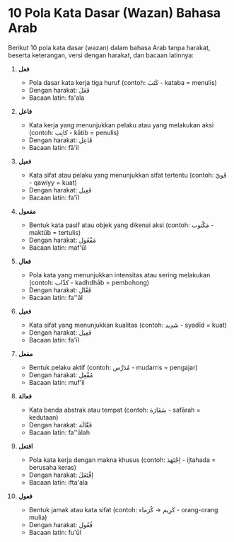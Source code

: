 # 10 Pola Kata Dasar (Wazan) Bahasa Arab

Berikut 10 pola kata dasar (wazan) dalam bahasa Arab tanpa harakat, beserta keterangan, versi dengan harakat, dan bacaan latinnya:

1. **فعل**  
   - Pola dasar kata kerja tiga huruf (contoh: كَتَبَ - kataba = menulis)  
   - Dengan harakat: فَعَلَ  
   - Bacaan latin: fa'ala

2. **فاعل**  
   - Kata kerja yang menunjukkan pelaku atau yang melakukan aksi (contoh: كاتِب - kātib = penulis)  
   - Dengan harakat: فَاعِل  
   - Bacaan latin: fā'il

3. **فعيل**  
   - Kata sifat atau pelaku yang menunjukkan sifat tertentu (contoh: قَويّ - qawiyy = kuat)  
   - Dengan harakat: فَعِيل  
   - Bacaan latin: fa'īl

4. **مفعول**  
   - Bentuk kata pasif atau objek yang dikenai aksi (contoh: مَكْتوب - maktūb = tertulis)  
   - Dengan harakat: مَفْعُول  
   - Bacaan latin: maf'ūl

5. **فعال**  
   - Pola kata yang menunjukkan intensitas atau sering melakukan (contoh: كذّاب - kadhdhāb = pembohong)  
   - Dengan harakat: فَعَّال  
   - Bacaan latin: fa''āl

6. **فعيل**  
   - Kata sifat yang menunjukkan kualitas (contoh: شَدِيد - syadīd = kuat)  
   - Dengan harakat: فَعِيل  
   - Bacaan latin: fa'īl

7. **مفعل**  
   - Bentuk pelaku aktif (contoh: مُدَرِّس - mudarris = pengajar)  
   - Dengan harakat: مُفْعِل  
   - Bacaan latin: muf'il

8. **فعالة**  
   - Kata benda abstrak atau tempat (contoh: سَفَارَة - safārah = kedutaan)  
   - Dengan harakat: فَعَّالَة  
   - Bacaan latin: fa''ālah

9. **افتعل**  
   - Pola kata kerja dengan makna khusus (contoh: اِجْتَهَدَ - ijtahada = berusaha keras)  
   - Dengan harakat: اِفْتَعَلَ  
   - Bacaan latin: ifta'ala

10. **فعول**  
    - Bentuk jamak atau kata sifat (contoh: كَرِيم → كُرَماء - orang-orang mulia)  
    - Dengan harakat: فُعُول  
    - Bacaan latin: fu'ūl

